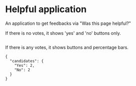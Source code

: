 # Helpful application

An application to get feedbacks via "Was this page helpful?"

If there is no votes, it shows 'yes' and 'no' buttons only.

```helpful
```

If there is any votes, it shows buttons and percentage bars.

```helpful
{
  "candidates": {
    "Yes": 2,
    "No": 2
  }
}
```
